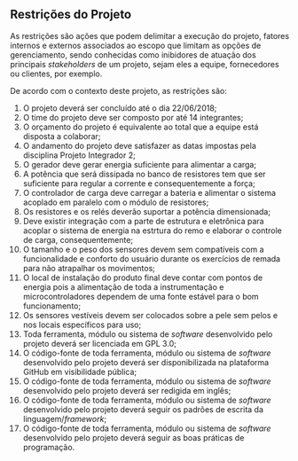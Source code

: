 ## Restrições do Projeto

<!--
Jonathan: [OK]
-->

As restrições são ações que podem delimitar a execução do projeto, fatores internos e externos associados ao escopo que limitam as opções de gerenciamento, sendo conhecidas como inibidores de atuação dos principais _stakeholders_ de um projeto, sejam eles a equipe, fornecedores ou clientes, por exemplo.

De acordo com o contexto deste projeto, as restrições são:

1. O projeto deverá ser concluído até o dia 22/06/2018;
1. O time do projeto deve ser composto por até 14 integrantes;
1. O orçamento do projeto é equivalente ao total que a equipe está disposta a colaborar;
1. O andamento do projeto deve satisfazer as datas impostas pela disciplina Projeto Integrador 2;
1. O gerador deve gerar energia suficiente para alimentar a carga;
1. A potência que será dissipada no banco de resistores tem que ser suficiente para regular a corrente e consequentemente a força;
1. O controlador de carga deve carregar a bateria e alimentar o sistema acoplado em paralelo com o módulo de resistores;
1. Os resistores e os relés deverão suportar a potência dimensionada;
1. Deve existir integração com a parte de estrutura e eletrônica para acoplar o sistema de energia na estrtura do remo e elaborar o controle de carga, consequentemente;
1. O tamanho e o peso dos sensores devem sem compatíveis com a funcionalidade e conforto do usuário durante os exercícios de remada para não atrapalhar os movimentos;
1. O local de instalação do produto final deve contar com pontos de energia pois a alimentação de toda a instrumentação e microcontroladores dependem de uma fonte estável para o bom funcionamento;
1. Os sensores vestíveis devem ser colocados sobre a pele sem pelos e nos locais específicos para uso;
1. Toda ferramenta, módulo ou sistema de _software_ desenvolvido pelo projeto deverá ser licenciada em GPL 3.0;
1. O código-fonte de toda ferramenta, módulo ou sistema de _software_ desenvolvido pelo projeto deverá ser disponibilizada na plataforma GitHub em visibilidade pública;
1. O código-fonte de toda ferramenta, módulo ou sistema de _software_ desenvolvido pelo projeto deverá ser redigida em inglês;
1. O código-fonte de toda ferramenta, módulo ou sistema de _software_ desenvolvido pelo projeto deverá seguir os padrões de escrita da linguagem/_framework_;
1. O código-fonte de toda ferramenta, módulo ou sistema de _software_ desenvolvido pelo projeto deverá seguir as boas práticas de programação.

